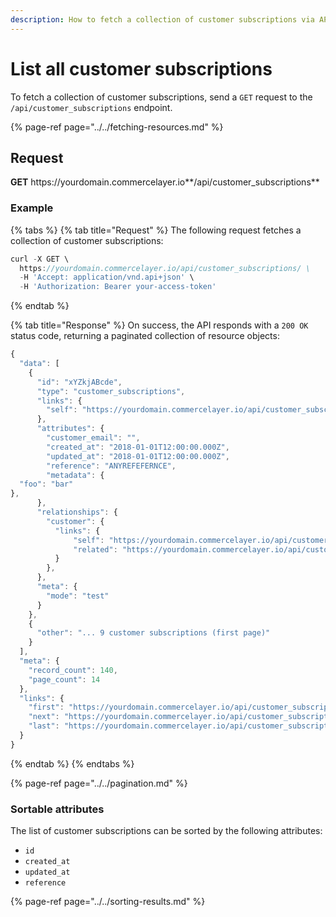 ```yaml
---
description: How to fetch a collection of customer subscriptions via API
---
```


# List all customer subscriptions

To fetch a collection of customer subscriptions, send a `GET` request to the `/api/customer_subscriptions` endpoint.

{% page-ref page="../../fetching-resources.md" %}

## Request

**GET** https://<i></i>yourdomain.commercelayer.io**/api/customer_subscriptions**

### **Example**

{% tabs %}
{% tab title="Request" %}
The following request fetches a collection of customer subscriptions:

```javascript
curl -X GET \
  https://yourdomain.commercelayer.io/api/customer_subscriptions/ \
  -H 'Accept: application/vnd.api+json' \
  -H 'Authorization: Bearer your-access-token'
```
{% endtab %}

{% tab title="Response" %}
On success, the API responds with a `200 OK` status code, returning a paginated collection of resource objects:

```javascript
{
  "data": [
    {
      "id": "xYZkjABcde",
      "type": "customer_subscriptions",
      "links": {
        "self": "https://yourdomain.commercelayer.io/api/customer_subscriptions/xYZkjABcde"
      },
      "attributes": {
        "customer_email": "",
        "created_at": "2018-01-01T12:00:00.000Z",
        "updated_at": "2018-01-01T12:00:00.000Z",
        "reference": "ANYREFEFERNCE",
        "metadata": {
  "foo": "bar"
},
      },
      "relationships": {
        "customer": {
          "links": {
              "self": "https://yourdomain.commercelayer.io/api/customer_subscriptions/xYZkjABcde/relationships/customer",
              "related": "https://yourdomain.commercelayer.io/api/customer_subscriptions/xYZkjABcde/customer"
          }
        },
      },
      "meta": {
        "mode": "test"
      }
    },
    {
      "other": "... 9 customer subscriptions (first page)"
    }
  ],
  "meta": {
    "record_count": 140,
    "page_count": 14
  },
  "links": {
    "first": "https://yourdomain.commercelayer.io/api/customer_subscriptions?page[number]=1&page[size]=10",
    "next": "https://yourdomain.commercelayer.io/api/customer_subscriptions?page[number]=2&page[size]=10",
    "last": "https://yourdomain.commercelayer.io/api/customer_subscriptions?page[number]=14&page[size]=10"
  }
}
```
{% endtab %}
{% endtabs %}

{% page-ref page="../../pagination.md" %}

### Sortable attributes

The list of customer subscriptions can be sorted by the following attributes:

* `id`
* `created_at`
* `updated_at`
* `reference`

{% page-ref page="../../sorting-results.md" %}
